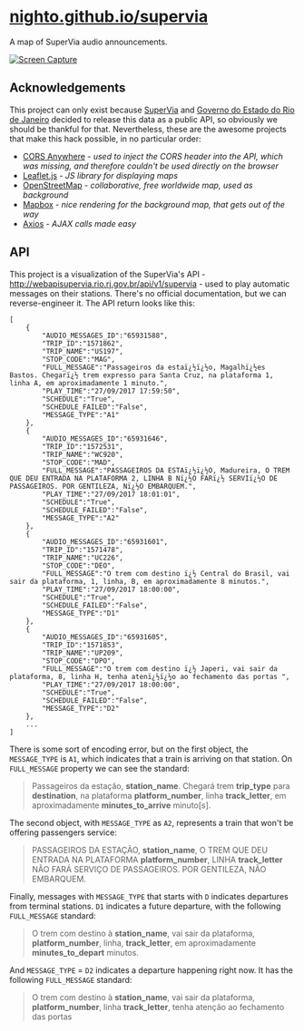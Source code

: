 # [nighto.github.io/supervia](https://nighto.github.io/supervia)
A map of SuperVia audio announcements.

[![Screen Capture](https://user-images.githubusercontent.com/397851/30988224-09b37818-a470-11e7-8c64-1b3ab8ececa1.png)](https://nighto.github.io/supervia)

## Acknowledgements
This project can only exist because [SuperVia](http://www.supervia.com.br/) and [Governo do Estado do Rio de Janeiro](http://www.rj.gov.br/) decided to release this data as a public API, so obviously we should be thankful for that. Nevertheless, these are the awesome projects that make this hack possible, in no particular order:

- [CORS Anywhere](https://cors-anywhere.herokuapp.com/) - _used to inject the CORS header into the API, which was missing, and therefore couldn't be used directly on the browser_
- [Leaflet.js](http://leafletjs.com/) - _JS library for displaying maps_
- [OpenStreetMap](https://osm.org) - _collaborative, free worldwide map, used as background_
- [Mapbox](https://www.mapbox.com/) - _nice rendering for the background map, that gets out of the way_
- [Axios](https://github.com/mzabriskie/axios) - _AJAX calls made easy_

## API

This project is a visualization of the SuperVia's API - http://webapisupervia.rio.rj.gov.br/api/v1/supervia - used to play automatic messages on their stations. There's no official documentation, but we can reverse-engineer it. The API return looks like this:

    [
        {
            "AUDIO_MESSAGES_ID":"65931588",
            "TRIP_ID":"1571862",
            "TRIP_NAME":"US197",
            "STOP_CODE":"MAG",
            "FULL_MESSAGE":"Passageiros da estaï¿½ï¿½o, Magalhï¿½es Bastos. Chegarï¿½ trem expresso para Santa Cruz, na plataforma 1, linha A, em aproximadamente 1 minuto.",
            "PLAY_TIME":"27/09/2017 17:59:50",
            "SCHEDULE":"True",
            "SCHEDULE_FAILED":"False",
            "MESSAGE_TYPE":"A1"
        },
        {
            "AUDIO_MESSAGES_ID":"65931646",
            "TRIP_ID":"1572531",
            "TRIP_NAME":"WC920",
            "STOP_CODE":"MAD",
            "FULL_MESSAGE":"PASSAGEIROS DA ESTAï¿½ï¿½O, Madureira, O TREM QUE DEU ENTRADA NA PLATAFORMA 2, LINHA B Nï¿½O FARï¿½ SERVIï¿½O DE PASSAGEIROS. POR GENTILEZA, Nï¿½O EMBARQUEM.",
            "PLAY_TIME":"27/09/2017 18:01:01",
            "SCHEDULE":"True",
            "SCHEDULE_FAILED":"False",
            "MESSAGE_TYPE":"A2"
        },
        {
            "AUDIO_MESSAGES_ID":"65931601",
            "TRIP_ID":"1571478",
            "TRIP_NAME":"UC226",
            "STOP_CODE":"DEO",
            "FULL_MESSAGE":"O trem com destino ï¿½ Central do Brasil, vai sair da plataforma, 1, linha, B, em aproximadamente 8 minutos.",
            "PLAY_TIME":"27/09/2017 18:00:00",
            "SCHEDULE":"True",
            "SCHEDULE_FAILED":"False",
            "MESSAGE_TYPE":"D1"
        },
        {
            "AUDIO_MESSAGES_ID":"65931605",
            "TRIP_ID":"1571853",
            "TRIP_NAME":"UP209",
            "STOP_CODE":"DPO",
            "FULL_MESSAGE":"O trem com destino ï¿½ Japeri, vai sair da plataforma, 8, linha H, tenha atenï¿½ï¿½o ao fechamento das portas ",
            "PLAY_TIME":"27/09/2017 18:00:00",
            "SCHEDULE":"True",
            "SCHEDULE_FAILED":"False",
            "MESSAGE_TYPE":"D2"
        },
        ...
    ]

There is some sort of encoding error, but on the first object, the `MESSAGE_TYPE` is `A1`, which indicates that a train is arriving on that station. On `FULL_MESSAGE` property we can see the standard:

> Passageiros da estação, **station_name**. Chegará trem **trip_type** para **destination**, na plataforma **platform_number**, linha **track_letter**, em aproximadamente **minutes_to_arrive** minuto[s].

The second object, with `MESSAGE_TYPE` as `A2`, represents a train that won't be offering passengers service:

> PASSAGEIROS DA ESTAÇÃO, **station_name**, O TREM QUE DEU ENTRADA NA PLATAFORMA **platform_number**, LINHA **track_letter** NÃO FARÁ SERVIÇO DE PASSAGEIROS. POR GENTILEZA, NÃO EMBARQUEM.

Finally, messages with `MESSAGE_TYPE` that starts with `D` indicates departures from terminal stations. `D1` indicates a future departure, with the following `FULL_MESSAGE` standard:

> O trem com destino à **station_name**, vai sair da plataforma, **platform_number**, linha, **track_letter**, em aproximadamente **minutes_to_depart** minutos.

And `MESSAGE_TYPE` = `D2` indicates a departure happening right now. It has the following `FULL_MESSAGE` standard:

> O trem com destino à **station_name**, vai sair da plataforma, **platform_number**, linha **track_letter**, tenha atenção ao fechamento das portas 
